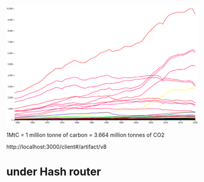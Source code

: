 ![img.png](docs/img.png)

1MtC = 1 million tonne of carbon = 3.664 million tonnes of CO2

http://localhost:3000/client#/artifact/v8

# under Hash router
